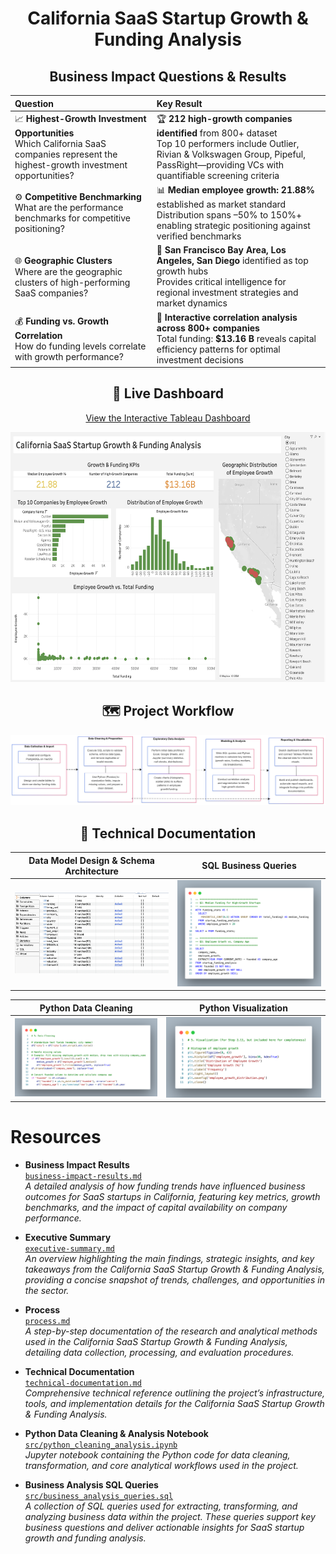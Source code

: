 <h1 align="center">California SaaS Startup Growth & Funding Analysis</h1>
<h2 align="center">Business Impact Questions & Results</h2>


| Question                                                                                                 | Key Result                                                                                                                         |
|:-------------------------------------------------------------------------------------------------------- |:-----------------------------------------------------------------------------------------------------------------------------------|
| 📈 **Highest-Growth Investment Opportunities**<br>Which California SaaS companies represent the highest-growth investment opportunities? | 🏆 **212 high-growth companies identified** from 800+ dataset<br>Top 10 performers include Outlier, Rivian & Volkswagen Group, Pipeful, PassRight—providing VCs with quantifiable screening criteria |
| ⚙️ **Competitive Benchmarking**<br>What are the performance benchmarks for competitive positioning?       | 📊 **Median employee growth: 21.88%** established as market standard<br>Distribution spans –50% to 150%+ enabling strategic positioning against verified benchmarks                                                               |
| 🌐 **Geographic Clusters**<br>Where are the geographic clusters of high-performing SaaS companies?        | 📍 **San Francisco Bay Area, Los Angeles, San Diego** identified as top growth hubs<br>Provides critical intelligence for regional investment strategies and market dynamics                                                                            |
| 💰 **Funding vs. Growth Correlation**<br>How do funding levels correlate with growth performance?         | 🔗 **Interactive correlation analysis across 800+ companies**<br>Total funding: **$13.16 B** reveals capital efficiency patterns for optimal investment decisions                                                                  |



<h2 align="center">🚀 Live Dashboard</h2>

<p align="center">
  <a href="https://public.tableau.com/app/profile/farooq.syed6811/viz/CaliforniaSaaSStartupGrowthFundingAnalysis_17511350716100/CaliforniaSaaSStartupGrowthFundingAnalysis?publish=yes">
    View the Interactive Tableau Dashboard
  </a>
</p>

<p align="center">
  <img src="screenshots/tableaudashboard.png" width="600" height="400">
</p>


<h2 align="center">🗺️ Project Workflow</h2>

![Project Workflow](screenshots/project_workflow.png)



<h2 align="center">📖  Technical Documentation</h2>

| Data Model Design & Schema Architecture                            | SQL Business Queries                                 |
|:------------------------------------------------------------------:|:----------------------------------------------------:|
| <img src="screenshots/data_model_design_schema_architecture.png" width="600" alt="Data Model Design & Schema Architecture"> | <img src="screenshots/sql_business_queries.png" width="600" alt="SQL Business Queries"> |

| Python Data Cleaning                                               | Python Visualization                                 |
|:------------------------------------------------------------------:|:----------------------------------------------------:|
| <img src="screenshots/py_data_cleaning.png" width="600" alt="Python Data Cleaning"> | <img src="screenshots/py_visual.png" width="600" alt="Python Visualization"> |


# Resources

- **Business Impact Results**  
  [`business-impact-results.md`](./business-impact-results.md)  
  *A detailed analysis of how funding trends have influenced business outcomes for SaaS startups in California, featuring key metrics, growth benchmarks, and the impact of capital availability on company performance.*

- **Executive Summary**  
  [`executive-summary.md`](./executive-summary.md)  
  *An overview highlighting the main findings, strategic insights, and key takeaways from the California SaaS Startup Growth & Funding Analysis, providing a concise snapshot of trends, challenges, and opportunities in the sector.*

- **Process**  
  [`process.md`](./process.md)  
  *A step-by-step documentation of the research and analytical methods used in the California SaaS Startup Growth & Funding Analysis, detailing data collection, processing, and evaluation procedures.*

- **Technical Documentation**  
  [`technical-documentation.md`](./technical-documentation.md)  
  *Comprehensive technical reference outlining the project’s infrastructure, tools, and implementation details for the California SaaS Startup Growth & Funding Analysis.*

- **Python Data Cleaning & Analysis Notebook**  
  [`src/python_cleaning_analysis.ipynb`](./src/python_cleaning_analysis.ipynb)  
  *Jupyter notebook containing the Python code for data cleaning, transformation, and core analytical workflows used in the project.*

- **Business Analysis SQL Queries**  
  [`src/business_analysis_queries.sql`](./src/business_analysis_queries.sql)  
  *A collection of SQL queries used for extracting, transforming, and analyzing business data within the project. These queries support key business questions and deliver actionable insights for SaaS startup growth and funding analysis.*

